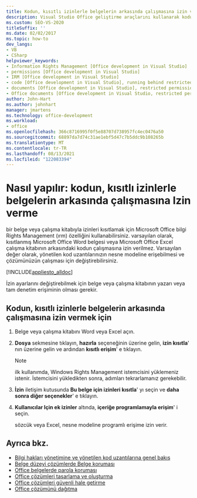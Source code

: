 ```yaml
---
title: Kodun, kısıtlı izinlerle belgelerin arkasında çalışmasına izin verme
description: Visual Studio Office geliştirme araçlarını kullanarak kodun kısıtlanmış izinlerle birlikte çalıştırılmasına nasıl izin verileceğini öğrenin.
ms.custom: SEO-VS-2020
titleSuffix: ''
ms.date: 02/02/2017
ms.topic: how-to
dev_langs:
- VB
- CSharp
helpviewer_keywords:
- Information Rights Management [Office development in Visual Studio]
- permissions [Office development in Visual Studio]
- IRM [Office development in Visual Studio]
- code [Office development in Visual Studio], running behind restricted documents
- documents [Office development in Visual Studio], restricted permissions
- Office documents [Office development in Visual Studio, restricted permissions
author: John-Hart
ms.author: johnhart
manager: jmartens
ms.technology: office-development
ms.workload:
- office
ms.openlocfilehash: 366c8716995f0f5e88707d738957fc4ec0476a50
ms.sourcegitcommit: 68897da7d74c31ae1ebf5d47c7b5ddc9b108265b
ms.translationtype: MT
ms.contentlocale: tr-TR
ms.lasthandoff: 08/13/2021
ms.locfileid: "122083394"
---
```

# <a name="how-to-permit-code-to-run-behind-documents-with-restricted-permissions"></a>Nasıl yapılır: kodun, kısıtlı izinlerle belgelerin arkasında çalışmasına Izin verme
  bir belge veya çalışma kitabıyla izinleri kısıtlamak için Microsoft Office bilgi Rights Management (ırm) özelliğini kullanabilirsiniz. varsayılan olarak, kısıtlanmış Microsoft Office Word belgesi veya Microsoft Office Excel çalışma kitabının arkasındaki kodun çalışmasına izin verilmez. Varsayılan değer olarak, yönetilen kod uzantılarınızın nesne modeline erişebilmesi ve çözümünüzün çalışması için değiştirebilirsiniz.

 [!INCLUDE[appliesto_alldoc](../vsto/includes/appliesto-alldoc-md.md)]

 İzin ayarlarını değiştirebilmek için belge veya çalışma kitabının yazarı veya tam denetim erişiminin olması gerekir.

## <a name="to-permit-code-to-run-behind-documents-with-restricted-permissions"></a>Kodun, kısıtlı izinlerle belgelerin arkasında çalışmasına izin vermek için

1. Belge veya çalışma kitabını Word veya Excel açın.

2. **Dosya** sekmesine tıklayın, **hazırla** seçeneğinin üzerine gelin, **izin kısıtla**' nın üzerine gelin ve ardından **kısıtlı erişim**' e tıklayın.

   > [!NOTE]
   > ilk kullanımda, Windows Rights Management istemcisini yüklemeniz istenir. İstemcisini yükledikten sonra, adımları tekrarlamanız gerekebilir.

3. **İzin** iletişim kutusunda **Bu belge için izinleri kısıtla**' yı seçin ve **daha sonra diğer seçenekler**' e tıklayın.

4. **Kullanıcılar Için ek izinler** altında, **içeriğe programlamayla erişim**' i seçin.

   sözcük veya Excel, nesne modeline programlı erişime izin verir.

## <a name="see-also"></a>Ayrıca bkz.
- [Bilgi hakları yönetimine ve yönetilen kod uzantılarına genel bakış](../vsto/information-rights-management-and-managed-code-extensions-overview.md)
- [Belge düzeyi çözümlerde Belge koruması](../vsto/document-protection-in-document-level-solutions.md)
- [Office belgelerde parola koruması](../vsto/password-protection-on-office-documents.md)
- [Office çözümleri tasarlama ve oluşturma](../vsto/designing-and-creating-office-solutions.md)
- [Office çözümleri güvenli hale getirme](../vsto/securing-office-solutions.md)
- [Office çözümünü dağıtma](../vsto/deploying-an-office-solution.md)
